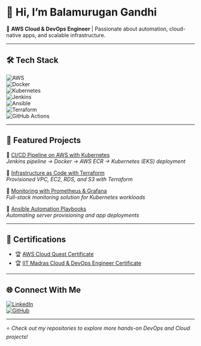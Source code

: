# 👋 Hi, I’m Balamurugan Gandhi

🚀 **AWS Cloud & DevOps Engineer** | Passionate about automation, cloud-native apps, and scalable infrastructure.  

---

## 🛠️ Tech Stack  
![AWS](https://img.shields.io/badge/AWS-232F3E?style=for-the-badge&logo=amazon-aws&logoColor=white)  
![Docker](https://img.shields.io/badge/Docker-2496ED?style=for-the-badge&logo=docker&logoColor=white)  
![Kubernetes](https://img.shields.io/badge/Kubernetes-326CE5?style=for-the-badge&logo=kubernetes&logoColor=white)  
![Jenkins](https://img.shields.io/badge/Jenkins-D24939?style=for-the-badge&logo=jenkins&logoColor=white)  
![Ansible](https://img.shields.io/badge/Ansible-EE0000?style=for-the-badge&logo=ansible&logoColor=white)  
![Terraform](https://img.shields.io/badge/Terraform-7B42BC?style=for-the-badge&logo=terraform&logoColor=white)  
![GitHub Actions](https://img.shields.io/badge/GitHub_Actions-2088FF?style=for-the-badge&logo=github-actions&logoColor=white)  

---

## 📂 Featured Projects  
🔹 [CI/CD Pipeline on AWS with Kubernetes](https://github.com/<your-username>/ci-cd-pipeline-aws-k8s)  
*Jenkins pipeline → Docker → AWS ECR → Kubernetes (EKS) deployment*  

🔹 [Infrastructure as Code with Terraform](https://github.com/<your-username>/terraform-infra-aws)  
*Provisioned VPC, EC2, RDS, and S3 with Terraform*  

🔹 [Monitoring with Prometheus & Grafana](https://github.com/<your-username>/monitoring-prometheus-grafana)  
*Full-stack monitoring solution for Kubernetes workloads*  

🔹 [Ansible Automation Playbooks](https://github.com/<your-username>/ansible-automation-playbooks)  
*Automating server provisioning and app deployments*  

---

## 📜 Certifications  
- 🏆 [AWS Cloud Quest Certificate](#)  
- 🏆 [IIT Madras Cloud & DevOps Engineer Certificate](#)  

---

## 🌐 Connect With Me  
[![LinkedIn](https://img.shields.io/badge/LinkedIn-0A66C2?style=for-the-badge&logo=linkedin&logoColor=white)](https://linkedin.com/in/your-linkedin)  
[![GitHub](https://img.shields.io/badge/GitHub-181717?style=for-the-badge&logo=github&logoColor=white)](https://github.com/<your-username>)  

---
⭐️ *Check out my repositories to explore more hands-on DevOps and Cloud projects!*  
